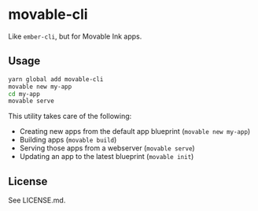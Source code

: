 # movable-cli

Like `ember-cli`, but for Movable Ink apps.

## Usage

```sh
yarn global add movable-cli
movable new my-app
cd my-app
movable serve
```

This utility takes care of the following:
* Creating new apps from the default app blueprint (`movable new my-app`)
* Building apps (`movable build`)
* Serving those apps from a webserver (`movable serve`)
* Updating an app to the latest blueprint (`movable init`)

## License

See LICENSE.md.
